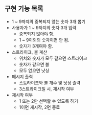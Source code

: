## 구현 기능 목록

- 1 ~ 9까지의 중복되지 않는 숫자 3개 뽑기
- 사용자가 1 ~ 9까지의 숫자 3개 입력
    - 중복되지 않아야 함.
    - 1 ~ 9이외의 숫자이면 안 됨.
    - 숫자가 3개여야 함.
- 스트라이크, 볼 계산
    - 위치와 숫자가 모두 같으면 스트라이크
    - 숫자가 같으면 볼
    - 모두 없으면 낫싱
- 메시지 출력
    - 스트라이크와 볼 개수 및 낫싱 출력
    - 3스트라이크일 시, 재시작 여부
- 재시작 여부
    - 1 또는 2만 선택할 수 있도록 하기
    - 1이면 재시작, 2면 종료